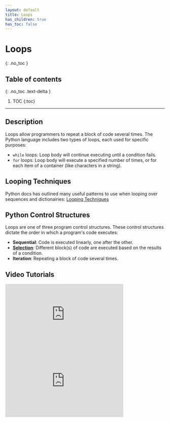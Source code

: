 ```yaml
---
layout: default
title: Loops
has_children: true
has_toc: false
---
```

# Loops
{: .no_toc }
## Table of contents
{: .no_toc .text-delta }

1. TOC
{:toc}

---
## Description
Loops allow programmers to repeat a block of code several times. The Python language includes two types of loops, each used for specific purposes:
- `while` loops: Loop body will continue executing until a condition fails.
- `for` loops:  Loop body will execute a specified number of times, or for each item of a container (like characters in a string). 

## Looping Techniques
Python docs has outlined many useful patterns to use when looping over sequences and dictionairies: [Looping Techniques](https://docs.python.org/3/tutorial/datastructures.html#looping-techniques)

## Python Control Structures
Loops are one of three program control structures. These control structures dictate the order in which a program's code executes:
- **Sequential**: Code is executed linearly, one after the other.
- [**Selection**](../conditionals/): Different block(s) of code are executed based on the results of a condition.
- **Iteration**: Repeating a block of code several times.

## Video Tutorials

<iframe width="373" height="210" src="https://www.youtube.com/embed/eSYeHlwDCNA" frameborder="0" allow="accelerometer; autoplay; clipboard-write; encrypted-media; gyroscope; picture-in-picture" allowfullscreen></iframe>

<iframe width="373" height="210" src="https://www.youtube.com/embed/LrOAl8vUFHY" frameborder="0" allow="accelerometer; autoplay; clipboard-write; encrypted-media; gyroscope; picture-in-picture" allowfullscreen></iframe>
